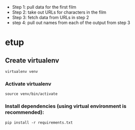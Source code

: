 
- Step 1: pull data for the first film
- Step 2: take out URLs for characters in the film
- Step 3: fetch data from URLs in step 2
- step 4: pull out names from each of the output from step 3

# etup

## Create virtualenv
```
virtualenv venv
```
### Activate virtualenv
```
source venv/bin/activate
```
### Install dependencies (using virtual environment is recommended):
```
pip install -r requirements.txt
```
